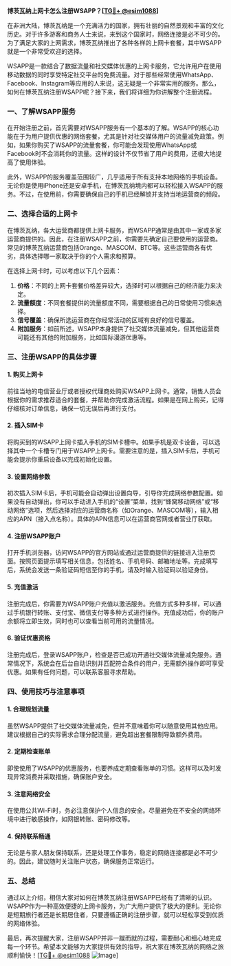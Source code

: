 **博茨瓦纳上网卡怎么注册WSAPP？[[TG💪+ @esim1088](https://t.me/s/esim1088)]**

在非洲大陆，博茨瓦纳是一个充满活力的国家，拥有壮丽的自然景观和丰富的文化历史。对于许多游客和商务人士来说，来到这个国家时，网络连接是必不可少的。为了满足大家的上网需求，博茨瓦纳推出了各种各样的上网卡套餐，其中WSAPP就是一个非常受欢迎的选择。

WSAPP是一款结合了数据流量和社交媒体优惠的上网卡服务，它允许用户在使用移动数据的同时享受特定社交平台的免费流量。对于那些经常使用WhatsApp、Facebook、Instagram等应用的人来说，这无疑是一个非常实用的服务。那么，如何在博茨瓦纳注册WSAPP呢？接下来，我们将详细为你讲解整个注册流程。

### 一、了解WSAPP服务

在开始注册之前，首先需要对WSAPP服务有一个基本的了解。WSAPP的核心功能在于为用户提供优惠的网络套餐，尤其是针对社交媒体用户的流量减免政策。例如，如果你购买了WSAPP的流量套餐，你可能会发现使用WhatsApp或Facebook时不会消耗你的流量。这样的设计不仅节省了用户的费用，还极大地提高了使用体验。

此外，WSAPP的服务覆盖范围较广，几乎适用于所有支持本地网络的手机设备。无论你是使用iPhone还是安卓手机，在博茨瓦纳境内都可以轻松接入WSAPP的服务。不过，在使用前，你需要确保自己的手机已经解锁并支持当地运营商的频段。

### 二、选择合适的上网卡

在博茨瓦纳，各大运营商都提供上网卡服务，而WSAPP通常是由其中一家或多家运营商提供的。因此，在注册WSAPP之前，你需要先确定自己要使用的运营商。常见的博茨瓦纳运营商包括Orange、MASCOM、BTC等。这些运营商各有优劣，具体选择哪一家取决于你的个人需求和预算。

在选择上网卡时，可以考虑以下几个因素：
1. **价格**：不同的上网卡套餐价格差异较大，选择时可以根据自己的经济能力来决定。
2. **流量额度**：不同套餐提供的流量额度不同，需要根据自己的日常使用习惯来选择。
3. **信号覆盖**：确保所选运营商在你经常活动的区域有良好的信号覆盖。
4. **附加服务**：如前所述，WSAPP本身提供了社交媒体流量减免，但其他运营商可能还有其他的附加服务，比如国际漫游优惠等。

### 三、注册WSAPP的具体步骤

#### 1. 购买上网卡
前往当地的电信营业厅或者授权代理商处购买WSAPP上网卡。通常，销售人员会根据你的需求推荐适合的套餐，并帮助你完成激活流程。如果是在网上购买，记得仔细核对订单信息，确保一切无误后再进行支付。

#### 2. 插入SIM卡
将购买到的WSAPP上网卡插入手机的SIM卡槽中。如果手机是双卡设备，可以选择其中一个卡槽专门用于WSAPP上网卡。需要注意的是，插入SIM卡后，手机可能会提示你重启设备以完成初始化设置。

#### 3. 设置网络参数
初次插入SIM卡后，手机可能会自动弹出设置向导，引导你完成网络参数配置。如果没有自动弹出，你可以手动进入手机的“设置”菜单，找到“蜂窝移动网络”或“移动网络”选项，然后选择对应的运营商名称（如Orange、MASCOM等），输入相应的APN（接入点名称）。具体的APN信息可以在运营商官网或者营业厅获取。

#### 4. 注册WSAPP账户
打开手机浏览器，访问WSAPP的官方网站或通过运营商提供的链接进入注册页面。按照页面提示填写相关信息，包括姓名、手机号码、邮箱地址等。完成填写后，系统会发送一条验证码短信至你的手机，请及时输入验证码以验证身份。

#### 5. 充值激活
注册完成后，你需要为WSAPP账户充值以激活服务。充值方式多种多样，可以通过手机银行转账、支付宝、微信支付等多种方式进行操作。充值成功后，你的账户余额将立即生效，同时也可以查看当前可用的流量情况。

#### 6. 验证优惠资格
注册完成后，登录WSAPP账户，检查是否已成功开通社交媒体流量减免服务。通常情况下，系统会在后台自动识别并匹配符合条件的用户，无需额外操作即可享受优惠。如果有任何问题，可以联系客服寻求帮助。

### 四、使用技巧与注意事项

#### 1. 合理规划流量
虽然WSAPP提供了社交媒体流量减免，但并不意味着你可以随意使用其他应用。建议根据自己的实际需求合理分配流量，避免超出套餐限制导致额外费用。

#### 2. 定期检查账单
即使使用了WSAPP的优惠服务，也要养成定期查看账单的习惯。这样可以及时发现异常消费并采取措施，确保账户安全。

#### 3. 注意网络安全
在使用公共Wi-Fi时，务必注意保护个人信息的安全。尽量避免在不安全的网络环境中进行敏感操作，如网银转账、密码修改等。

#### 4. 保持联系畅通
无论是与家人朋友保持联系，还是处理工作事务，稳定的网络连接都是必不可少的。因此，建议随时关注账户状态，确保服务正常运行。

### 五、总结

通过以上介绍，相信大家对如何在博茨瓦纳注册WSAPP已经有了清晰的认识。WSAPP作为一种高效便捷的上网卡服务，为广大用户提供了极大的便利。无论你是短期旅行者还是长期居住者，只要遵循正确的注册步骤，就可以轻松享受到优质的网络体验。

最后，再次提醒大家，注册WSAPP并非一蹴而就的过程，需要耐心和细心地完成每一个环节。希望本文能够为大家提供有效的指导，祝大家在博茨瓦纳的网络之旅顺利愉快！[[TG💪+ @esim1088](https://t.me/s/esim1088) ![Image](https://i.postimg.cc/4NQfJmqS/Snipaste-2025-05-13-00-14-12.png)]